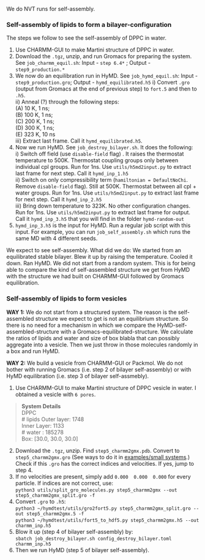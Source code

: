We do NVT runs for self-assembly.

### Self-assembly of lipids to form a bilayer-configuration
The steps we follow to see the self-assembly of DPPC in water.
1. Use CHARMM-GUI to make Martini structure of DPPC in water.  
2. Download the `.tgz`, unzip, and run Gromacs for preparing the system. See `job_charmm_equil.sh`: Input - `step 6.4*` ; Output - `step9_production.*`  
3. We now do an equilibration run in HyMD. See `job_hymd_equil.sh`: Input - `step9_production.gro`; Output - `hymd_equilibrated.h5`
   i) Convert `.gro` (output from Gromacs at the end of previous step) to `fort.5` and then to `.h5`.  
   ii) Anneal (?) through the following steps:  
       (A) 10 K, 1 ns;  
       (B) 100 K, 1 ns;  
       (C) 200 K, 1 ns;   
       (D) 300 K, 1 ns;  
       (E) 323 K, 10 ns  
   iii) Extract last frame. Call it `hymd_equilibrated.h5`.  
4. Now we run HyMD. See `job_destroy_bilayer.sh`.  It does the following:\
   i) Switch off field (use `disable-field` flag) . It raises the thermostat temperature to 500K. Thermostat coupling groups only between individual cpl groups. Run for 1ns. Use `utils/h5md2input.py` to extract last frame for next step. Call it `hymd_inp_1.h5`  
   ii) Switch on only compressibility term (`hamiltonian = DefaultNoChi`. Remove `disable-field` flag). Still at 500K. Thermostat between all cpl + water groups. Run for 1ns. Use `utils/h5md2input.py` to extract last frame for next step. Call it `hymd_inp_2.h5`  
   iii) Bring down temperature to 323K. No other configuration changes. Run for 1ns. Use `utils/h5md2input.py` to extract last frame for output. Call it `hymd_inp_3.h5` that you will find in the folder `hymd-random-out`  
5. `hymd_inp_3.h5` is the input for HyMD. Run a regular job script with this input. For example, you can run `job_self_assembly.sh` which runs the same MD with 4 different seeds.

We expect to see self-assembly.
What did we do: We started from an equilibrated stable bilayer. Blew it up by raising the temperature. Cooled it down. Ran HyMD. We did not start from a random system. This is for being able to compare the kind of self-assembled structure we get from HyMD with the structure we had built on CHARMM-GUI followed by Gromacs equilibration.

### Self-assembly of lipids to form vesicles
__WAY 1:__ We do not start from a structured system. The reason is the self-assembled structure we expect to get is not an equilibrium structure. So there is no need for a mechanism in which we compare the HyMD-self-assembled-structure with a Gromacs-equilibrated-structure. We calculate the ratios of lipids and water and size of box blabla that can possibly aggregate into a vesicle. Then we just throw in those molecules randomly in a box and run HyMD.

__WAY 2:__ We build a vesicle from CHARMM-GUI or Packmol. We do not bother with running Gromacs (i.e. step 2 of bilayer self-assembly) or with HyMD equilibration (i.e. step 3 of bilayer self-assmebly).
1. Use CHARMM-GUI to make Martini structure of DPPC vesicle in water. I obtained a vesicle with `6 pores`.
  > **System Details**  
  >  DPPC  
  > \# lipids Outer layer: 1748  
  >           Inner Layer: 1133  
  > \# water             : 185278  
  > Box: [30.0, 30.0, 30.0]
   
2. Download the `.tgz`, unzip. Find `step5_charmm2gmx.pdb`. Convert to `step5_charmm2gmx.gro` (See ways to do it in [examples/small systems](https://github.com/Cascella-Group-UiO/HyMD-2021/tree/pressure/examples/smallsystems).) Check if this `.gro` has the correct indices and velocities. If yes, jump to step 4.
4. If no velocities are present, simply add `0.000  0.000  0.000` for every particle. If indices are not correct, use:  
   `python3 utils/split_gro_molecules.py step5_charmm2gmx --out step5_charmm2gmx_split.gro -f`  
4. Convert `.gro` to `.h5`:  
   `python3 ~/hymdtest/utils/gro2fort5.py step5_charmm2gmx_split.gro --out step5_charmm2gmx.5 -f`  
   `python3 ~/hymdtest/utils/fort5_to_hdf5.py step5_charmm2gmx.h5 --out charmm_inp.h5`  
5. Blow it up (step 4 of bilayer self-assembly) by:  
   `sbatch job_destroy_bilayer.sh config_destroy_bilayer.toml charmm_inp.h5`
6. Then we run HyMD (step 5 of bilayer self-assembly).
